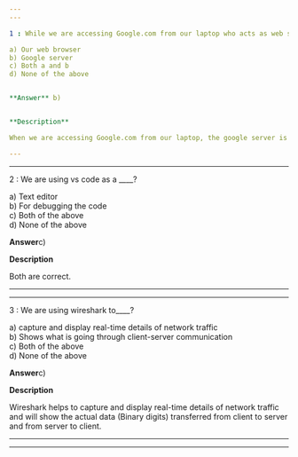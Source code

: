 ```yaml
---  
---  

1 : While we are accessing Google.com from our laptop who acts as web server?  

a) Our web browser  
b) Google server  
c) Both a and b  
d) None of the above  


**Answer** b)  


**Description**  

When we are accessing Google.com from our laptop, the google server is the webserver and our web browser is the client.  

---  
```

---  


2 : We are using vs code as a ____?  

a) Text editor  
b) For debugging the code  
c) Both of the above  
d) None of the above  


**Answer**c) 


**Description**

Both are correct.  

---  
---  


3 : We are using wireshark to____?  

a) capture and display real-time details of network traffic    
b) Shows what is going through client-server communication   
c) Both of the above      
d) None of the above  


**Answer**c)  


**Description**  

Wireshark helps to capture and display real-time details of network traffic  and will show the actual data (Binary digits) transferred from client to server and from server to client.  

---  
---  
